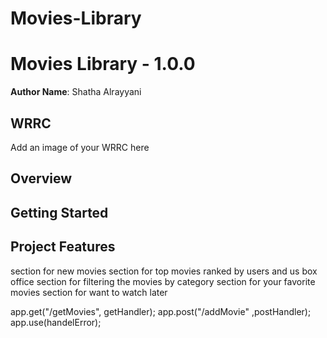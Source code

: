 # Movies-Library

# Movies Library - 1.0.0

**Author Name**: Shatha Alrayyani

## WRRC
Add an image of your WRRC here

## Overview

## Getting Started
<!-- What are the steps that a user must take in order to build this app on their own machine and get it running? -->

## Project Features
section for new movies 
section for top movies ranked by users and us box office 
section for filtering the movies by category 
section for your favorite movies 
section for want to watch later 


app.get("/getMovies", getHandler);
app.post("/addMovie" ,postHandler);
app.use(handelError);